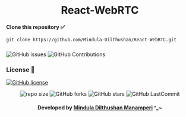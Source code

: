 <div align="center">

# React-WebRTC
</div>

#### Clone this repository ✅
```md
git clone https://github.com/Mindula-Dilthushan/React-WebRTC.git
```
###

![GitHub issues](https://img.shields.io/github/issues/Mindula-Dilthushan/React-WebRTC?&labelColor=black&color=eb3b5a&label=Issues&logo=issues&logoColor=black&style=for-the-badge)
![GitHub Contributions](https://img.shields.io/github/contributors/Mindula-Dilthushan/React-WebRTC?&labelColor=black&color=8854d0&style=for-the-badge)

### License 📝
[![GitHub license](https://img.shields.io/github/license/Mindula-Dilthushan/React-WebRTC?&labelColor=black&color=3867d6&style=for-the-badge)](https://github.com/Mindula-Dilthushan/React-WebRTC/blob/master/LICENSE)


<div align="center">

![repo size](https://img.shields.io/github/repo-size/Mindula-Dilthushan/React-WebRTC?label=Repo%20Size&style=for-the-badge&labelColor=black&color=20bf6b)
![GitHub forks](https://img.shields.io/github/forks/Mindula-Dilthushan/React-WebRTC?&labelColor=black&color=0fb9b1&style=for-the-badge)
![GitHub stars](https://img.shields.io/github/stars/Mindula-Dilthushan/React-WebRTC?&labelColor=black&color=f7b731&style=for-the-badge)
![GitHub LastCommit](https://img.shields.io/github/last-commit/Mindula-Dilthushan/React-WebRTC?logo=github&labelColor=black&color=d1d8e0&style=for-the-badge)

</div>

<div align="center"> 

#### Developed by [Mindula Dilthushan Manamperi](http://minduladilthushan.netlify.app/) ^_~
</div>
